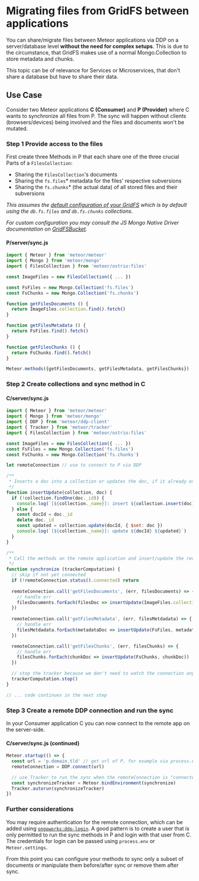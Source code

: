# Migrating files from GridFS between applications

You can share/migrate files between Meteor applications via DDP on a server/database level **without the need for complex setups**.
This is due to the circumstance, that GridFS makes use of a normal Mongo.Collection to store metadata and chunks.

This topic can be of relevance for Services or Microservices, that don't share a database but have to share their data.

## Use Case

Consider two Meteor applications **C (Consumer)** and **P (Provider)** where C wants to synchronize all files from P.
The sync will happen without clients (browsers/devices) being involved and the files and documents won't be mutated.

### Step 1 Provide access to the files

First create three Methods in P that each share one of the three crucial Parts of a `FilesCollection`:

- Sharing the `FilesCollection`'s documents
- Sharing the `fs.files`* metadata for the files' respective subversions
- Sharing the `fs.chunks`* (the actual data) of all stored files and their subversions

*This assumes the [default configuration of your GridFS](https://github.com/VeliovGroup/Meteor-Files/blob/master/docs/gridfs-bucket-integration.md) which is by default using the `db.fs.files` and `db.fs.chunks` collections.*

*For custom configuration you may consult the JS Mongo Native Driver documentation on [GridFSBucket](http://mongodb.github.io/node-mongodb-native/3.2/api/GridFSBucket.html).*

#### P/server/sync.js

```js
import { Meteor } from 'meteor/meteor'
import { Mongo } from 'meteor/mongo'
import { FilesCollection } from 'meteor/ostrio:files'

const ImageFiles = new FilesCollection({ ... })

const FsFiles = new Mongo.Collection('fs.files')
const FsChunks = new Mongo.Collection('fs.chunks')

function getFilesDocuments () {
  return ImageFiles.collection.find().fetch()
}

function getFilesMetadata () {
  return FsFiles.find().fetch()
}

function getFilesChunks () {
  return FsChunks.find().fetch()
}

Meteor.methods({getFilesDocuments, getFilesMetadata, getFilesChunks})
```

### Step 2 Create collections and sync method in C

#### C/server/sync.js

```js
import { Meteor } from 'meteor/meteor'
import { Mongo } from 'meteor/mongo'
import { DDP } from 'meteor/ddp-client'
import { Tracker } from 'meteor/tracker'
import { FilesCollection } from 'meteor/ostrio:files'

const ImageFiles = new FilesCollection({ ... })
const FsFiles = new Mongo.Collection('fs.files')
const FsChunks = new Mongo.Collection('fs.chunks')

let remoteConnection // use to connect to P via DDP

/**
 * Inserts a doc into a collection or updates the doc, if it already exists
 */
function insertUpdate(collection, doc) {
  if (!collection.findOne(doc._id)) {
    console.log(`[${collection._name}]: insert ${collection.insert(doc)}`)
  } else {
    const docId = doc._id
    delete doc._id
    const updated = collection.update(docId, { $set: doc })
    console.log(`[${collection._name}]: update ${docId} ${updated}`)
  }
}

/**
 * Call the methods on the remote application and insert/update the received documents
 */
function synchronize (trackerComputation) {
  // skip if not yet connected
  if (!remoteConnection.status().connected) return
  
  remoteConnection.call('getFilesDocuments', (err, filesDocuments) => {
    // handle err
    filesDocuments.forEach(filesDoc => insertUpdate(ImageFiles.collection, filesDoc))
  })
  
  remoteConnection.call('getFilesMetadata', (err, filesMetdadata) => {
    // handle err
    filesMetdadata.forEach(metadataDoc => insertUpdate(FsFiles, metadataDoc))
  })

  remoteConnection.call('getFilesChunks', (err, filesChunks) => {
    // handle err
    filesChunks.forEach(chunkDoc => insertUpdate(FsChunks, chunkDoc))
  })

  // stop the tracker because we don't need to watch the connection anymore
  trackerComputation.stop()
}

// ... code continues in the next step
```

### Step 3 Create a remote DDP connection and run the sync

In your Consumer application C you can now connect to the remote app on the server-side.

#### C/server/sync.js (continued)

```javascript
Meteor.startup(() => {
  const url = 'p.domain.tld' // get url of P, for example via process.env or Meteor.settings
  remoteConnection = DDP.connect(url)

  // use Tracker to run the sync when the remoteConnection is "connected"
  const synchronizeTracker = Meteor.bindEnvironment(synchronize)
  Tracker.autorun(synchronizeTracker)
})

```

### Further considerations

You may require authentication for the remote connection, which can be added using [`ongoworks:ddp-login`](https://github.com/reactioncommerce/meteor-ddp-login).
A good pattern is to create a user that is only permitted to run the sync methods in P and login with that user from C. The credentials for login can be passed using `process.env` or `Meteor.settings`.

From this point you can configure your methods to sync only a subset of documents or manipulate them before/after sync or remove them after sync.
